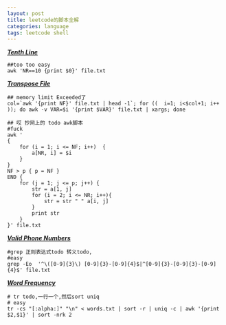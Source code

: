 ```yaml
---
layout: post
title: leetcode的脚本全解
categories: language
tags: leetcode shell
---
```


***[Tenth Line](https://leetcode.com/problems/tenth-line/)***

    ##too too easy
    awk 'NR==10 {print $0}' file.txt

***[Transpose File](https://leetcode.com/problems/transpose-file/)***

    ## memory limit Exceeded了
    col=`awk '{print NF}' file.txt | head -1`; for ((  i=1; i<$col+1; i++ )); do awk -v VAR=$i '{print $VAR}' file.txt | xargs; done

    ## 哎 抄网上的 todo awk脚本
    #fuck
    awk '
    {
        for (i = 1; i <= NF; i++)  {
            a[NR, i] = $i
        }
    }
    NF > p { p = NF }
    END {
        for (j = 1; j <= p; j++) {
            str = a[1, j]
            for (i = 2; i <= NR; i++){
                str = str " " a[i, j]
            }
            print str
        }
    }' file.txt

***[Valid Phone Numbers](https://leetcode.com/problems/valid-phone-numbers/)***

    #grep 正则表达式todo 转义todo,
    #easy
    grep -Eo  '^\([0-9]{3}\) [0-9]{3}-[0-9]{4}$|^[0-9]{3}-[0-9]{3}-[0-9]{4}$' file.txt

***[Word Frequency](https://leetcode.com/problems/word-frequency/)***

    # tr todo,一行一个,然后sort uniq
    # easy
    tr -cs "[:alpha:]" "\n" < words.txt | sort -r | uniq -c | awk '{print $2,$1}' | sort -nrk 2